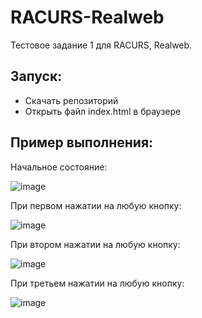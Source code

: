 # RACURS-Realweb
 Тестовое задание 1 для RACURS, Realweb.

## **Запуск:**
- Скачать репозиторий
- Открыть файл index.html в браузере

## **Пример выполнения:**

Начальное состояние:

![image](https://github.com/user-attachments/assets/5dae8643-fbb1-42f9-957d-c0a0011f149a)

При первом нажатии на любую кнопку:

![image](https://github.com/user-attachments/assets/19e048b2-ddfc-4c63-b562-aafe4916032f)

При втором нажатии на любую кнопку:

![image](https://github.com/user-attachments/assets/a91746f2-7ab2-4ad9-b4a5-79ca8dd1963f)

При третьем нажатии на любую кнопку:

![image](https://github.com/user-attachments/assets/37bead75-2809-4a1e-a8a0-3289e2fc531d)

